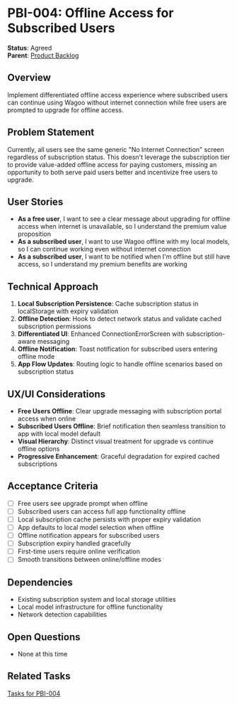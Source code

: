 # PBI-004: Offline Access for Subscribed Users

**Status**: Agreed  
**Parent**: [Product Backlog](../backlog.md)

## Overview
Implement differentiated offline access experience where subscribed users can continue using Wagoo without internet connection while free users are prompted to upgrade for offline access.

## Problem Statement
Currently, all users see the same generic "No Internet Connection" screen regardless of subscription status. This doesn't leverage the subscription tier to provide value-added offline access for paying customers, missing an opportunity to both serve paid users better and incentivize free users to upgrade.

## User Stories
- **As a free user**, I want to see a clear message about upgrading for offline access when internet is unavailable, so I understand the premium value proposition
- **As a subscribed user**, I want to use Wagoo offline with my local models, so I can continue working even without internet connection
- **As a subscribed user**, I want to be notified when I'm offline but still have access, so I understand my premium benefits are working

## Technical Approach
1. **Local Subscription Persistence**: Cache subscription status in localStorage with expiry validation
2. **Offline Detection**: Hook to detect network status and validate cached subscription permissions
3. **Differentiated UI**: Enhanced ConnectionErrorScreen with subscription-aware messaging
4. **Offline Notification**: Toast notification for subscribed users entering offline mode
5. **App Flow Updates**: Routing logic to handle offline scenarios based on subscription status

## UX/UI Considerations
- **Free Users Offline**: Clear upgrade messaging with subscription portal access when online
- **Subscribed Users Offline**: Brief notification then seamless transition to app with local model default
- **Visual Hierarchy**: Distinct visual treatment for upgrade vs continue offline options
- **Progressive Enhancement**: Graceful degradation for expired cached subscriptions

## Acceptance Criteria
- [ ] Free users see upgrade prompt when offline
- [ ] Subscribed users can access full app functionality offline
- [ ] Local subscription cache persists with proper expiry validation
- [ ] App defaults to local model selection when offline
- [ ] Offline notification appears for subscribed users
- [ ] Subscription expiry handled gracefully
- [ ] First-time users require online verification
- [ ] Smooth transitions between online/offline modes

## Dependencies
- Existing subscription system and local storage utilities
- Local model infrastructure for offline functionality
- Network detection capabilities

## Open Questions
- None at this time

## Related Tasks
[Tasks for PBI-004](./tasks.md) 